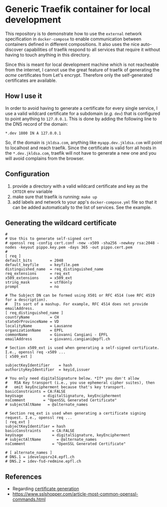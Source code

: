 # Generic Traefik container for local development

This repository is to demonstrate how to use the `external` network specification in `docker-compose` to enable communication between containers defined in different compositions. It also uses the nice auto-discover capabilities of traefik respond to all services that require it without having to touch anything in this directory.

Since this is meant for local development machine which is not reacheable from the internet, I cannot use the great feature of traefik of generating the _acme_ certificates from Let's encrypt. Therefore only the self-generated certificates are available.

## How I use it
In order to avoid having to generate a certificate for every single service, I use a valid wildcard certificate for a subdomain (_e.g._ `dev`) that is configured to point anything to `127.0.0.1`. This is done by adding the following line to the DNS record of the domain:

```
*.dev 1800 IN A 127.0.0.1
```

So, if the domain is `jkldsa.com`, anything like `myapp.dev.jkldsa.com` will point to localhost and reach traefik. Since the certificate is valid forr all hosts in the `*.dev.jkldsa.com`, traefik will not have to generate a new one and you will avoid complains from the browser.

## Configuration

1. provide a directory with a valid wildcard certificate and key as the `CRTDIR` env variable 
1. make sure that traefik is running: `make up`
1. add labels and network to your app's `docker-compose.yml` file so that it can be added automatically to the list of services. See the example.

## Generating the wildcard certificate

```
#
# Use this to generate self-signed cert
# openssl req -config cert.conf -new -x509 -sha256 -newkey rsa:2048 -nodes -keyout pippo.key.pem -days 365 -out pippo.cert.pem
# 
[ req ]
default_bits        = 2048
default_keyfile     = keyfile.pem
distinguished_name  = req_distinguished_name
req_extensions      = req_ext
x509_extensions     = x509_ext
string_mask         = utf8only
prompt              = no

# The Subject DN can be formed using X501 or RFC 4514 (see RFC 4519 for a description).
#   Its sort of a mashup. For example, RFC 4514 does not provide emailAddress.
[ req_distinguished_name ]
countryName         = CH
stateOrProvinceName = VD
localityName        = Lausanne
organizationName    = EPFL
commonName          = Giovanni Cangiani - EPFL
emailAddress        = giovanni.cangiani@epfl.ch

# Section x509_ext is used when generating a self-signed certificate. I.e., openssl req -x509 ...
[ x509_ext ]

subjectKeyIdentifier    = hash
authorityKeyIdentifier  = keyid,issuer

# You only need digitalSignature below. *If* you don't allow
#   RSA Key transport (i.e., you use ephemeral cipher suites), then
#   omit keyEncipherment because that's key transport.
basicConstraints = CA:FALSE
keyUsage         = digitalSignature, keyEncipherment
nsComment        = "OpenSSL Generated Certificate"
# subjectAltName   = @alternate_names

# Section req_ext is used when generating a certificate signing request. I.e., openssl req ...
[ req_ext ]
subjectKeyIdentifier = hash
basicConstraints     = CA:FALSE
keyUsage             = digitalSignature, keyEncipherment
# subjectAltName       = @alternate_names
nsComment            = "OpenSSL Generated Certificate"

# [ alternate_names ]
# DNS.1 = idevelopsrv24.epfl.ch
# DNS.2 = idev-fsd-redmine.epfl.ch
```


## References
 * Regarding [certificate generation](https://jimfrenette.com/2018/03/ssl-certificate-authority-for-docker-and-traefik/)
 * https://www.sslshopper.com/article-most-common-openssl-commands.html

